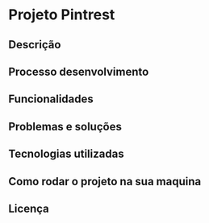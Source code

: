 # Projeto Pintrest

## Descrição

## Processo desenvolvimento

## Funcionalidades

## Problemas e soluções

## Tecnologias utilizadas

## Como rodar o projeto na sua maquina 

## Licença 
